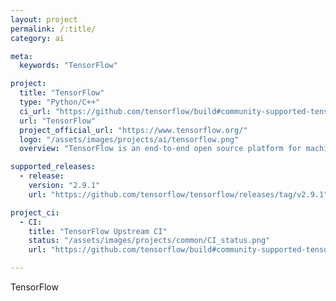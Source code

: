 ```yaml
---
layout: project
permalink: /:title/
category: ai

meta:
  keywords: "TensorFlow"

project:
  title: "TensorFlow"
  type: "Python/C++"
  ci_url: "https://github.com/tensorflow/build#community-supported-tensorflow-builds"
  url: "TensorFlow"
  project_official_url: "https://www.tensorflow.org/"
  logo: "/assets/images/projects/ai/tensorflow.png"
  overview: "TensorFlow is an end-to-end open source platform for machine learning. It has a comprehensive, flexible ecosystem of tools, libraries, and community resources that lets researchers push the state-of-the-art in ML and developers easily build and deploy ML-powered applications."

supported_releases:
  - release:
    version: "2.9.1"
    url: "https://github.com/tensorflow/tensorflow/releases/tag/v2.9.1"

project_ci:
  - CI:
    title: "TensorFlow Upstream CI"
    status: "/assets/images/projects/common/CI_status.png"
    url: "https://github.com/tensorflow/build#community-supported-tensorflow-builds"

---
```


<p>TensorFlow</p>
